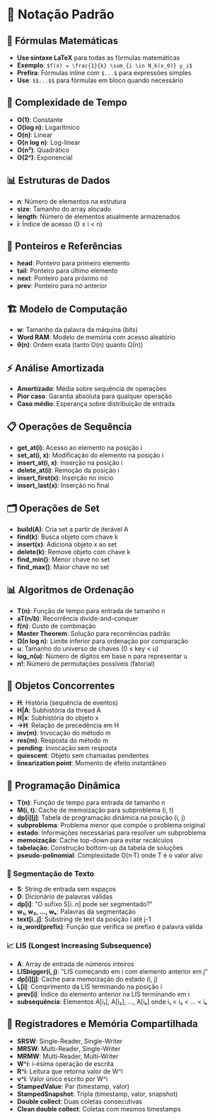 # 📐 Notação Padrão

## 📝 Fórmulas Matemáticas
- **Use sintaxe LaTeX** para todas as fórmulas matemáticas
- **Exemplo**: `$f(x) = \frac{1}{k} \sum_{i \in N_k(x_0)} y_i$`
- **Prefira**: Fórmulas inline com `$...$` para expressões simples
- **Use**: `$$...$$` para fórmulas em bloco quando necessário

## 🔢 Complexidade de Tempo
- **O(1)**: Constante
- **O(log n)**: Logarítmico
- **O(n)**: Linear
- **O(n log n)**: Log-linear
- **O(n²)**: Quadrático
- **O(2ⁿ)**: Exponencial

## 📊 Estruturas de Dados
- **n**: Número de elementos na estrutura
- **size**: Tamanho do array alocado
- **length**: Número de elementos atualmente armazenados
- **i**: Índice de acesso (0 ≤ i < n)

## 🔗 Ponteiros e Referências
- **head**: Ponteiro para primeiro elemento
- **tail**: Ponteiro para último elemento
- **next**: Ponteiro para próximo nó
- **prev**: Ponteiro para nó anterior

## 🏗️ Modelo de Computação
- **w**: Tamanho da palavra da máquina (bits)
- **Word RAM**: Modelo de memória com acesso aleatório
- **θ(n)**: Ordem exata (tanto O(n) quanto Ω(n))

## ⚡ Análise Amortizada
- **Amortizado**: Média sobre sequência de operações
- **Pior caso**: Garantia absoluta para qualquer operação
- **Caso médio**: Esperança sobre distribuição de entrada

## 📋 Operações de Sequência
- **get_at(i)**: Acesso ao elemento na posição i
- **set_at(i, x)**: Modificação do elemento na posição i
- **insert_at(i, x)**: Inserção na posição i
- **delete_at(i)**: Remoção da posição i
- **insert_first(x)**: Inserção no início
- **insert_last(x)**: Inserção no final

## 🗂️ Operações de Set
- **build(A)**: Cria set a partir de iterável A
- **find(k)**: Busca objeto com chave k
- **insert(x)**: Adiciona objeto x ao set
- **delete(k)**: Remove objeto com chave k
- **find_min()**: Menor chave no set
- **find_max()**: Maior chave no set

## 📊 Algoritmos de Ordenação
- **T(n)**: Função de tempo para entrada de tamanho n
- **aT(n/b)**: Recorrência divide-and-conquer
- **f(n)**: Custo de combinação
- **Master Theorem**: Solução para recorrências padrão
- **Ω(n log n)**: Limite inferior para ordenação por comparação
- **u**: Tamanho do universo de chaves (0 ≤ key < u)
- **log_n(u)**: Número de dígitos em base n para representar u
- **n!**: Número de permutações possíveis (fatorial)

## 🔄 Objetos Concorrentes
- **H**: História (sequência de eventos)
- **H|A**: Subhistória da thread A
- **H|x**: Subhistória do objeto x
- **→H**: Relação de precedência em H
- **inv(m)**: Invocação do método m
- **res(m)**: Resposta do método m
- **pending**: Invocação sem resposta
- **quiescent**: Objeto sem chamadas pendentes
- **linearization point**: Momento de efeito instantâneo

## 🧠 Programação Dinâmica
- **T(n)**: Função de tempo para entrada de tamanho n
- **M(i, t)**: Cache de memoização para subproblema (i, t)
- **dp[i][j]**: Tabela de programação dinâmica na posição (i, j)
- **subproblema**: Problema menor que compõe o problema original
- **estado**: Informações necessárias para resolver um subproblema
- **memoização**: Cache top-down para evitar recálculos
- **tabelação**: Construção bottom-up da tabela de soluções
- **pseudo-polinomial**: Complexidade O(n·T) onde T é o valor alvo

### 📝 Segmentação de Texto
- **S**: String de entrada sem espaços
- **D**: Dicionário de palavras válidas
- **dp[i]**: "O sufixo S[i..n] pode ser segmentado?"
- **w₁, w₂, ..., wₖ**: Palavras da segmentação
- **text[i..j]**: Substring de text da posição i até j-1
- **is_word(prefix)**: Função que verifica se prefixo é palavra válida

### 📈 LIS (Longest Increasing Subsequence)
- **A**: Array de entrada de números inteiros
- **LISbigger(i, j)**: "LIS começando em i com elemento anterior em j"
- **dp[i][j]**: Cache para memoização do estado (i, j)
- **L[i]**: Comprimento da LIS terminando na posição i
- **prev[i]**: Índice do elemento anterior na LIS terminando em i
- **subsequência**: Elementos A[i₁], A[i₂], ..., A[iₖ] onde i₁ < i₂ < ... < iₖ

## 🔗 Registradores e Memória Compartilhada
- **SRSW**: Single-Reader, Single-Writer
- **MRSW**: Multi-Reader, Single-Writer
- **MRMW**: Multi-Reader, Multi-Writer
- **W^i**: i-ésima operação de escrita
- **R^i**: Leitura que retorna valor de W^i
- **ν^i**: Valor único escrito por W^i
- **StampedValue**: Par (timestamp, valor)
- **StampedSnapshot**: Tripla (timestamp, valor, snapshot)
- **Double collect**: Duas coletas consecutivas
- **Clean double collect**: Coletas com mesmos timestamps
